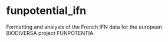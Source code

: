 # funpotential_ifn
Formatting and analysis of the French IFN data for the european BIODIVERSA project FUNPOTENTIA. 
